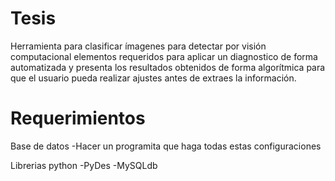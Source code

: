 Tesis
=====

Herramienta para clasificar ímagenes para detectar por visión computacional elementos requeridos para aplicar un diagnostico de forma automatizada y presenta los resultados obtenidos de forma algorítmica para que el usuario pueda realizar ajustes antes de extraes la información.

Requerimientos
==============
Base de datos
  -Hacer un programita que haga todas estas configuraciones


Librerias python
  -PyDes
  -MySQLdb
  

